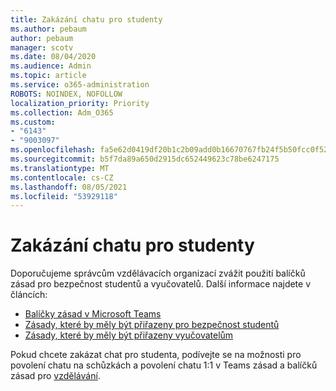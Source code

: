 ```yaml
---
title: Zakázání chatu pro studenty
ms.author: pebaum
author: pebaum
manager: scotv
ms.date: 08/04/2020
ms.audience: Admin
ms.topic: article
ms.service: o365-administration
ROBOTS: NOINDEX, NOFOLLOW
localization_priority: Priority
ms.collection: Adm_O365
ms.custom:
- "6143"
- "9003097"
ms.openlocfilehash: fa5e62d0419df20b1c2b09add0b16670767fb24f5b50fcc0f5246fa48299f07b
ms.sourcegitcommit: b5f7da89a650d2915dc652449623c78be6247175
ms.translationtype: MT
ms.contentlocale: cs-CZ
ms.lasthandoff: 08/05/2021
ms.locfileid: "53929118"
---
```

# <a name="disable-chat-for-students"></a>Zakázání chatu pro studenty

Doporučujeme správcům vzdělávacích organizací zvážit použití balíčků zásad pro bezpečnost studentů a vyučovatelů. Další informace najdete v článcích:

- [Balíčky zásad v Microsoft Teams](https://docs.microsoft.com/microsoftteams/policy-packages-edu#policy-packages-in-microsoft-teams)
- [Zásady, které by měly být přiřazeny pro bezpečnost studentů](https://docs.microsoft.com/microsoftteams/policy-packages-edu#policies-that-should-be-assigned-for-student-safety)
- [Zásady, které by měly být přiřazeny vyučovatelům](https://docs.microsoft.com/microsoftteams/policy-packages-edu#policies-that-should-be-assigned-for-educators) 

Pokud chcete zakázat chat pro studenta, podívejte se na možnosti pro povolení chatu na schůzkách a povolení chatu 1:1 v Teams zásad a balíčků zásad pro [vzdělávání](https://docs.microsoft.com/microsoftteams/policy-packages-edu).